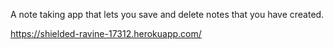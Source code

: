 A note taking app that lets you save and delete notes that you have created.

https://shielded-ravine-17312.herokuapp.com/
